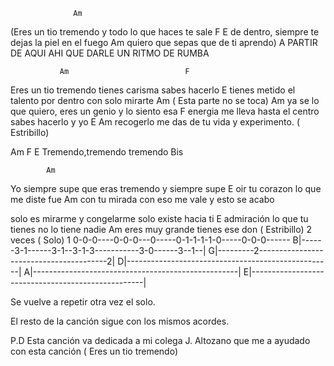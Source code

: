                   Am
(Eres un tio tremendo y todo lo que haces te sale
       F                                   E
de dentro, siempre te dejas la piel en el fuego
                            Am
quiero que sepas que de ti aprendo)
A PARTIR DE AQUI AHI QUE DARLE UN RITMO DE RUMBA

               Am                          F
Eres un tio tremendo tienes carisma sabes hacerlo
                              E
tienes metido el talento por dentro con solo mirarte
             Am ( Esta parte no se toca)     Am
ya se lo que quiero, eres un genio y lo siento esa
                          F
energia me lleva hasta el centro sabes hacerlo y yo
   E                           Am
 recogerlo me das de tu vida y experimento.
( Estribillo)

Am     F          E
Tremendo,tremendo tremendo Bis

            Am
Yo siempre supe que eras tremendo y siempre supe
            E
oir tu corazon lo que me diste fue
                                        Am
con tu mirada con eso me vale y esto se acabo

solo es mirarme y congelarme solo existe hacia ti
E
admiración lo que tu tienes no lo tiene nadie
                            Am
eres muy grande tienes ese don
( Estribillo) 2 veces
( Solo)
1 0-0-0----0-0-0---0-----0-1-1-1-1-0-----0-0-0------
B|------3-1------3-1--3-1-3-----------3-0------3--1--|
G|---------2----------------------------------------2|
D|---------------------------------------------------|
A|---------------------------------------------------|
E|---------------------------------------------------|

Se vuelve a repetir otra vez el solo.

El resto de la canción sigue con los mismos acordes.

P.D
Esta canción va dedicada a mi colega J. Altozano
que me a ayudado con esta canción ( Eres un tio tremendo)